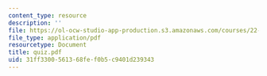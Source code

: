 ```yaml
---
content_type: resource
description: ''
file: https://ol-ocw-studio-app-production.s3.amazonaws.com/courses/22-103-microscopic-theory-of-transport-fall-2003/31ff3300561368fef0b5c9401d239343_quiz.pdf
file_type: application/pdf
resourcetype: Document
title: quiz.pdf
uid: 31ff3300-5613-68fe-f0b5-c9401d239343
---
```

